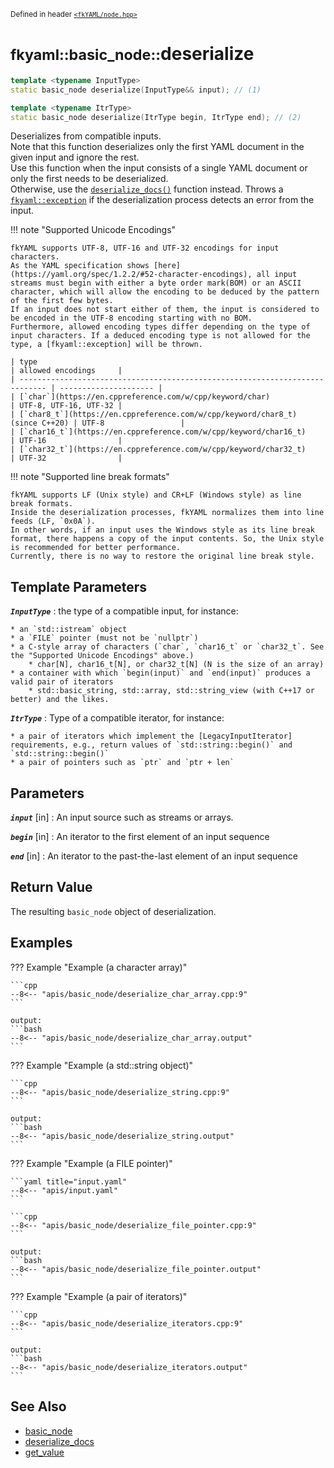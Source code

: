 <small>Defined in header [`<fkYAML/node.hpp>`](https://github.com/fktn-k/fkYAML/blob/develop/include/fkYAML/node.hpp)</small>

# <small>fkyaml::basic_node::</small>deserialize

```cpp
template <typename InputType>
static basic_node deserialize(InputType&& input); // (1)

template <typename ItrType>
static basic_node deserialize(ItrType begin, ItrType end); // (2)
```

Deserializes from compatible inputs.  
Note that this function deserializes only the first YAML document in the given input and ignore the rest.  
Use this function when the input consists of a single YAML document or only the first needs to be deserialized.  
Otherwise, use the [`deserialize_docs()`](deserialize_docs.md) function instead.
Throws a [`fkyaml::exception`](../exception/index.md) if the deserialization process detects an error from the input.  

!!! note "Supported Unicode Encodings"

    fkYAML supports UTF-8, UTF-16 and UTF-32 encodings for input characters.  
    As the YAML specification shows [here](https://yaml.org/spec/1.2.2/#52-character-encodings), all input streams must begin with either a byte order mark(BOM) or an ASCII character, which will allow the encoding to be deduced by the pattern of the first few bytes.  
    If an input does not start either of them, the input is considered to be encoded in the UTF-8 encoding starting with no BOM.  
    Furthermore, allowed encoding types differ depending on the type of input characters. If a deduced encoding type is not allowed for the type, a [fkyaml::exception] will be thrown.

    | type                                                                         | allowed encodings     |
    | ---------------------------------------------------------------------------- | --------------------- |
    | [`char`](https://en.cppreference.com/w/cpp/keyword/char)                     | UTF-8, UTF-16, UTF-32 |
    | [`char8_t`](https://en.cppreference.com/w/cpp/keyword/char8_t) (since C++20) | UTF-8                 |
    | [`char16_t`](https://en.cppreference.com/w/cpp/keyword/char16_t)             | UTF-16                |
    | [`char32_t`](https://en.cppreference.com/w/cpp/keyword/char32_t)             | UTF-32                |

!!! note "Supported line break formats"

    fkYAML supports LF (Unix style) and CR+LF (Windows style) as line break formats.  
    Inside the deserialization processes, fkYAML normalizes them into line feeds (LF, `0x0A`).  
    In other words, if an input uses the Windows style as its line break format, there happens a copy of the input contents. So, the Unix style is recommended for better performance.  
    Currently, there is no way to restore the original line break style.  

## **Template Parameters**

***`InputType`***
:   the type of a compatible input, for instance:

    * an `std::istream` object
    * a `FILE` pointer (must not be `nullptr`)
    * a C-style array of characters (`char`, `char16_t` or `char32_t`. See the "Supported Unicode Encodings" above.)
        * char[N], char16_t[N], or char32_t[N] (N is the size of an array)
    * a container with which `begin(input)` and `end(input)` produces a valid pair of iterators
        * std::basic_string, std::array, std::string_view (with C++17 or better) and the likes.

***`ItrType`***
:   Type of a compatible iterator, for instance:

    * a pair of iterators which implement the [LegacyInputIterator] requirements, e.g., return values of `std::string::begin()` and `std::string::begin()`
    * a pair of pointers such as `ptr` and `ptr + len`

## **Parameters**

***`input`*** [in]
:   An input source such as streams or arrays.

***`begin`*** [in]
:   An iterator to the first element of an input sequence

***`end`*** [in]
:   An iterator to the past-the-last element of an input sequence

## **Return Value**

The resulting `basic_node` object of deserialization.

## **Examples**

??? Example "Example (a character array)"

    ```cpp
    --8<-- "apis/basic_node/deserialize_char_array.cpp:9"
    ```

    output:
    ```bash
    --8<-- "apis/basic_node/deserialize_char_array.output"
    ```

??? Example "Example (a std::string object)"

    ```cpp
    --8<-- "apis/basic_node/deserialize_string.cpp:9"
    ```

    output:
    ```bash
    --8<-- "apis/basic_node/deserialize_string.output"
    ```

??? Example "Example (a FILE pointer)"

    ```yaml title="input.yaml"
    --8<-- "apis/input.yaml"
    ```

    ```cpp
    --8<-- "apis/basic_node/deserialize_file_pointer.cpp:9"
    ```

    output:
    ```bash
    --8<-- "apis/basic_node/deserialize_file_pointer.output"
    ```

??? Example "Example (a pair of iterators)"

    ```cpp
    --8<-- "apis/basic_node/deserialize_iterators.cpp:9"
    ```

    output:
    ```bash
    --8<-- "apis/basic_node/deserialize_iterators.output"
    ```

## **See Also**

* [basic_node](index.md)
* [deserialize_docs](deserialize_docs.md)
* [get_value](get_value.md)
